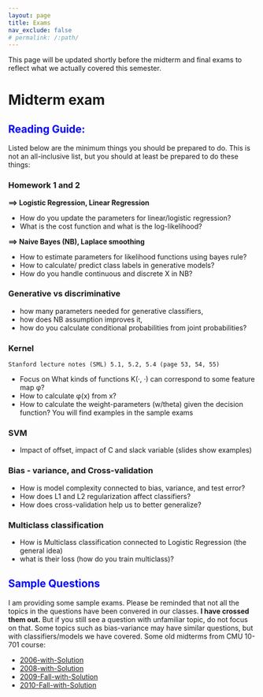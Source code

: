 ```yaml
---
layout: page
title: Exams
nav_exclude: false
# permalink: /:path/
---
```


This page will be updated shortly before the midterm and final exams to reflect what we actually covered this semester.

# Midterm exam

## <span style="color:blue">Reading Guide: </span>
Listed below are the minimum things you should be prepared to do. This is not an all-inclusive list, but you should at least be prepared to do these things:

### Homework 1 and 2 
**==> Logistic Regression, Linear Regression**
- How do you update the parameters for linear/logistic regression?
- What is the cost function and what is the log-likelihood?

**==> Naive Bayes (NB), Laplace smoothing**
- How to estimate parameters for likelihood functions using bayes rule?
- How to calculate/ predict class labels in generative models?
- How do you handle continuous and discrete X in NB?

### Generative vs discriminative
- how many parameters needed for generative classifiers, 
- how does NB assumption improves it,
- how do you calculate conditional probabilities from joint probabilities?


### Kernel
    Stanford lecture notes (SML) 5.1, 5.2, 5.4 (page 53, 54, 55)

- Focus on What kinds of functions K(·, ·) can correspond to some feature map φ?
- How to calculate φ(x) from x?
- How to calculate the weight-parameters (w/theta) given the decision function? You will find examples in the sample exams

### SVM
- Impact of offset, impact of C and slack variable (slides show examples)

### Bias - variance, and Cross-validation
- How is model complexity connected to bias, variance, and test error?
- How does L1 and L2 regularization affect classifiers?
- How does cross-validation help us to better generalize?

### Multiclass classification
- How is Multiclass classification connected to Logistic Regression (the general idea)
- what is their loss (how do you train multiclass)? 

## <span style="color:blue">Sample Questions </span>
I am providing some sample exams. Please be reminded that not all the topics in the questions have been convered in our classes. **I have crossed them out.** But if you still see a question with unfamiliar topic, do not focus on that. Some topics such as bias-variance may have similar questions, but with classifiers/models we have covered. Some old midterms from CMU 10-701 course:

- [2006-with-Solution](/assets/sample-midterms/midterm2006-solution.pdf)
- [2008-with-Solution](/assets/sample-midterms/midterm2008-solution.pdf)
- [2009-Fall-with-Solution](/assets/sample-midterms/midterm2009f_sol.pdf)
- [2010-Fall-with-Solution](/assets/sample-midterms/midterm2010f_sol.pdf)



<!-- -->

<!-- * Properties of Kernel -->


